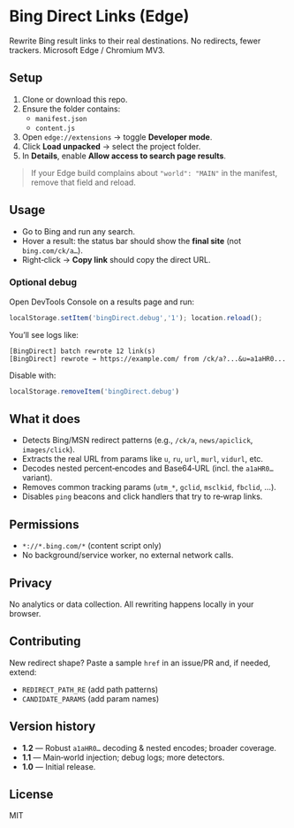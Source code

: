 # Bing Direct Links (Edge)

Rewrite Bing result links to their real destinations. No redirects, fewer trackers. Microsoft Edge / Chromium MV3.

## Setup
1. Clone or download this repo.
2. Ensure the folder contains:
   - `manifest.json`
   - `content.js`
3. Open `edge://extensions` → toggle **Developer mode**.
4. Click **Load unpacked** → select the project folder.
5. In **Details**, enable **Allow access to search page results**.

> If your Edge build complains about `"world": "MAIN"` in the manifest, remove that field and reload.

## Usage
- Go to Bing and run any search.
- Hover a result: the status bar should show the **final site** (not `bing.com/ck/a…`).
- Right‑click → **Copy link** should copy the direct URL.

### Optional debug
Open DevTools Console on a results page and run:
```js
localStorage.setItem('bingDirect.debug','1'); location.reload();
```
You’ll see logs like:
```
[BingDirect] batch rewrote 12 link(s)
[BingDirect] rewrote → https://example.com/ from /ck/a?...&u=a1aHR0...
```
Disable with:
```js
localStorage.removeItem('bingDirect.debug')
```

## What it does
- Detects Bing/MSN redirect patterns (e.g., `/ck/a`, `news/apiclick`, `images/click`).
- Extracts the real URL from params like `u`, `ru`, `url`, `murl`, `vidurl`, etc.
- Decodes nested percent‑encodes and Base64‑URL (incl. the `a1aHR0…` variant).
- Removes common tracking params (`utm_*`, `gclid`, `msclkid`, `fbclid`, …).
- Disables `ping` beacons and click handlers that try to re‑wrap links.

## Permissions
- `*://*.bing.com/*` (content script only)
- No background/service worker, no external network calls.

## Privacy
No analytics or data collection. All rewriting happens locally in your browser.

## Contributing
New redirect shape? Paste a sample `href` in an issue/PR and, if needed, extend:
- `REDIRECT_PATH_RE` (add path patterns)
- `CANDIDATE_PARAMS` (add param names)

## Version history
- **1.2** — Robust `a1aHR0…` decoding & nested encodes; broader coverage.
- **1.1** — Main‑world injection; debug logs; more detectors.
- **1.0** — Initial release.

## License
MIT